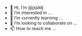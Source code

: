- 👋 Hi, I’m @jxjddj
- 👀 I’m interested in ...
- 🌱 I’m currently learning ...
- 💞️ I’m looking to collaborate on ...
- 📫 How to reach me ...

<!---
jxjddj/jxjddj is a ✨ special ✨ repository because its `README.md` (this file) appears on your GitHub profile.
You can click the Preview link to take a look at your changes.
--->
